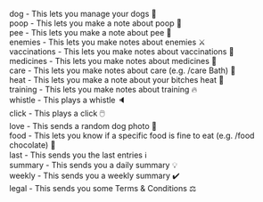 dog - This lets you manage your dogs 🐾  
poop - This lets you make a note about poop 💩  
pee - This lets you make a note about pee 💛  
enemies - This lets you make notes about enemies ⚔️  
vaccinations - This lets you make notes about vaccinations 💉  
medicines - This lets you make notes about medicines 💊  
care - This lets you make notes about care (e.g. /care Bath) 🛁  
heat - This lets you make a note about your bitches heat 🌋  
training - This lets you make notes about training 🔥  
whistle - This plays a whistle 🔈  
click - This plays a click 🖱️  
love - This sends a random dog photo 🥰  
food - This lets you know if a specific food is fine to eat (e.g. /food chocolate) 🍴  
last - This sends you the last entries ℹ️  
summary - This sends you a daily summary 💡  
weekly - This sends you a weekly summary ✔️  
legal - This sends you some Terms & Conditions ⚖️  
